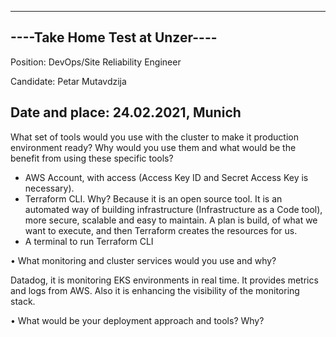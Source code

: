 
-------------------------------
----Take Home Test at Unzer----
-------------------------------

Position: DevOps/Site Reliability Engineer

Candidate: Petar Mutavdzija

Date and place: 24.02.2021, Munich
------------------------------------------

What set of tools would you use with the cluster to make it production environment
ready? Why would you use them and what would be the benefit from using these
specific tools?

- AWS Account, with access (Access Key ID and Secret Access Key is necessary).
- Terraform CLI.
Why? Because it is an open source tool. It is an automated way of building infrastructure (Infrastructure as a Code tool), more secure, scalable and easy to maintain. A plan is build, of what we want to execute, and then Terraform creates the resources for us.
- A terminal to run Terraform CLI


• What monitoring and cluster services would you use and why?

Datadog, it is monitoring EKS environments in real time. It provides metrics and logs from AWS. Also it is enhancing the visibility of the monitoring stack.

• What would be your deployment approach and tools? Why?
